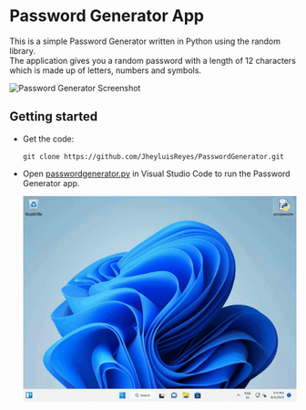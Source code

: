 # Password Generator App
This is a simple Password Generator written in Python using the random library.<br>
The application gives you a random password with a length of 12 characters which is made up of letters, numbers and symbols.

  ![Password Generator Screenshot](https://imgur.com/a/mUslAbz)

## Getting started

- Get the code:

    ```
    git clone https://github.com/JheyluisReyes/PasswordGenerator.git
    ```

- Open [passwordgenerator.py](passwordgenerator.py) in Visual Studio Code to run the Password Generator app.

  ![Password Generator Screenshot](images/PasswordGeneratorGIF.gif)
